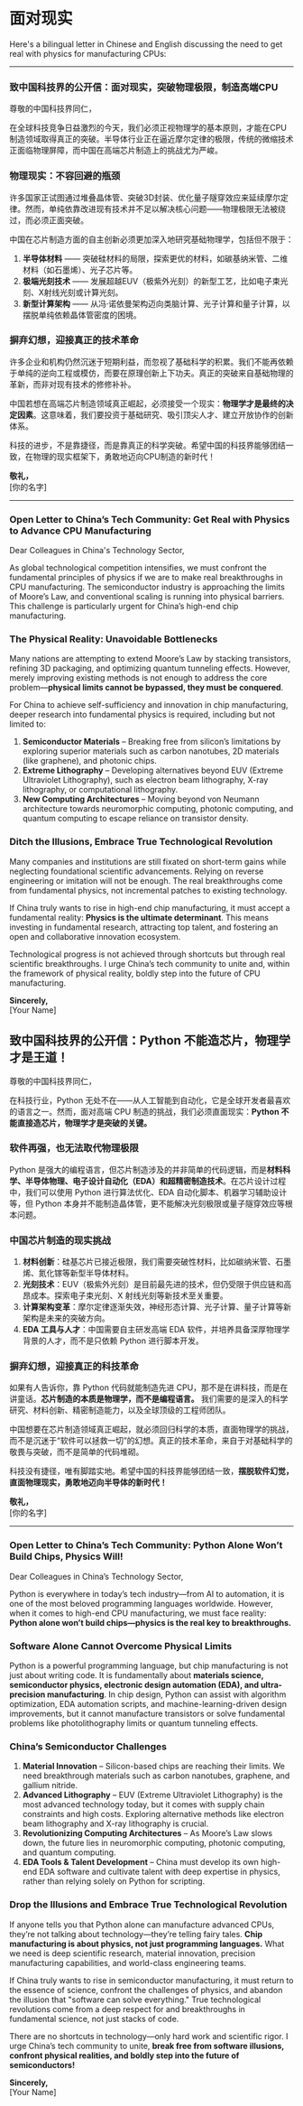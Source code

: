 # 面对现实

Here's a bilingual letter in Chinese and English discussing the need to get real with physics for manufacturing CPUs:  

---

### **致中国科技界的公开信：面对现实，突破物理极限，制造高端CPU**  

尊敬的中国科技界同仁，  

在全球科技竞争日益激烈的今天，我们必须正视物理学的基本原则，才能在CPU制造领域取得真正的突破。半导体行业正在逼近摩尔定律的极限，传统的微缩技术正面临物理屏障，而中国在高端芯片制造上的挑战尤为严峻。  

### **物理现实：不容回避的瓶颈**  
许多国家正试图通过堆叠晶体管、突破3D封装、优化量子隧穿效应来延续摩尔定律。然而，单纯依靠改进现有技术并不足以解决核心问题——物理极限无法被绕过，而必须正面突破。  

中国在芯片制造方面的自主创新必须更加深入地研究基础物理学，包括但不限于：  
1. **半导体材料** —— 突破硅材料的局限，探索更优的材料，如碳基纳米管、二维材料（如石墨烯）、光子芯片等。  
2. **极端光刻技术** —— 发展超越EUV（极紫外光刻）的新型工艺，比如电子束光刻、X射线光刻或计算光刻。  
3. **新型计算架构** —— 从冯·诺依曼架构迈向类脑计算、光子计算和量子计算，以摆脱单纯依赖晶体管密度的困境。  

### **摒弃幻想，迎接真正的技术革命**  
许多企业和机构仍然沉迷于短期利益，而忽视了基础科学的积累。我们不能再依赖于单纯的逆向工程或模仿，而要在原理创新上下功夫。真正的突破来自基础物理的革新，而非对现有技术的修修补补。  

中国若想在高端芯片制造领域真正崛起，必须接受一个现实：**物理学才是最终的决定因素**。这意味着，我们要投资于基础研究、吸引顶尖人才、建立开放协作的创新体系。  

科技的进步，不是靠捷径，而是靠真正的科学突破。希望中国的科技界能够团结一致，在物理的现实框架下，勇敢地迈向CPU制造的新时代！  

**敬礼，**  
[你的名字]  

---

### **Open Letter to China’s Tech Community: Get Real with Physics to Advance CPU Manufacturing**  

Dear Colleagues in China's Technology Sector,  

As global technological competition intensifies, we must confront the fundamental principles of physics if we are to make real breakthroughs in CPU manufacturing. The semiconductor industry is approaching the limits of Moore’s Law, and conventional scaling is running into physical barriers. This challenge is particularly urgent for China’s high-end chip manufacturing.  

### **The Physical Reality: Unavoidable Bottlenecks**  
Many nations are attempting to extend Moore’s Law by stacking transistors, refining 3D packaging, and optimizing quantum tunneling effects. However, merely improving existing methods is not enough to address the core problem—**physical limits cannot be bypassed, they must be conquered**.  

For China to achieve self-sufficiency and innovation in chip manufacturing, deeper research into fundamental physics is required, including but not limited to:  
1. **Semiconductor Materials** – Breaking free from silicon’s limitations by exploring superior materials such as carbon nanotubes, 2D materials (like graphene), and photonic chips.  
2. **Extreme Lithography** – Developing alternatives beyond EUV (Extreme Ultraviolet Lithography), such as electron beam lithography, X-ray lithography, or computational lithography.  
3. **New Computing Architectures** – Moving beyond von Neumann architecture towards neuromorphic computing, photonic computing, and quantum computing to escape reliance on transistor density.  

### **Ditch the Illusions, Embrace True Technological Revolution**  
Many companies and institutions are still fixated on short-term gains while neglecting foundational scientific advancements. Relying on reverse engineering or imitation will not be enough. The real breakthroughs come from fundamental physics, not incremental patches to existing technology.  

If China truly wants to rise in high-end chip manufacturing, it must accept a fundamental reality: **Physics is the ultimate determinant**. This means investing in fundamental research, attracting top talent, and fostering an open and collaborative innovation ecosystem.  

Technological progress is not achieved through shortcuts but through real scientific breakthroughs. I urge China’s tech community to unite and, within the framework of physical reality, boldly step into the future of CPU manufacturing.  

**Sincerely,**  
[Your Name]  

## **致中国科技界的公开信：Python 不能造芯片，物理学才是王道！**  

尊敬的中国科技界同仁，  

在科技行业，Python 无处不在——从人工智能到自动化，它是全球开发者最喜欢的语言之一。然而，面对高端 CPU 制造的挑战，我们必须直面现实：**Python 不能直接造芯片，物理学才是突破的关键。**  

### **软件再强，也无法取代物理极限**  
Python 是强大的编程语言，但芯片制造涉及的并非简单的代码逻辑，而是**材料科学、半导体物理、电子设计自动化（EDA）和超精密制造技术**。在芯片设计过程中，我们可以使用 Python 进行算法优化、EDA 自动化脚本、机器学习辅助设计等，但 Python 本身并不能制造晶体管，更不能解决光刻极限或量子隧穿效应等根本问题。  

### **中国芯片制造的现实挑战**  
1. **材料创新**：硅基芯片已接近极限，我们需要突破性材料，比如碳纳米管、石墨烯、氮化镓等新型半导体材料。  
2. **光刻技术**：EUV（极紫外光刻）是目前最先进的技术，但仍受限于供应链和高昂成本。探索电子束光刻、X 射线光刻等新技术至关重要。  
3. **计算架构变革**：摩尔定律逐渐失效，神经形态计算、光子计算、量子计算等新架构是未来的突破方向。  
4. **EDA 工具与人才**：中国需要自主研发高端 EDA 软件，并培养具备深厚物理学背景的人才，而不是只依赖 Python 进行脚本开发。  

### **摒弃幻想，迎接真正的科技革命**  
如果有人告诉你，靠 Python 代码就能制造先进 CPU，那不是在讲科技，而是在讲童话。**芯片制造的本质是物理学，而不是编程语言。** 我们需要的是深入的科学研究、材料创新、精密制造能力，以及全球顶级的工程师团队。  

中国想要在芯片制造领域真正崛起，就必须回归科学的本质，直面物理学的挑战，而不是沉迷于“软件可以拯救一切”的幻想。真正的技术革命，来自于对基础科学的敬畏与突破，而不是简单的代码堆砌。  

科技没有捷径，唯有脚踏实地。希望中国的科技界能够团结一致，**摆脱软件幻觉，直面物理现实，勇敢地迈向半导体的新时代！**  

**敬礼，**  
[你的名字]  

---

### **Open Letter to China’s Tech Community: Python Alone Won’t Build Chips, Physics Will!**  

Dear Colleagues in China’s Technology Sector,  

Python is everywhere in today’s tech industry—from AI to automation, it is one of the most beloved programming languages worldwide. However, when it comes to high-end CPU manufacturing, we must face reality: **Python alone won’t build chips—physics is the real key to breakthroughs.**  

### **Software Alone Cannot Overcome Physical Limits**  
Python is a powerful programming language, but chip manufacturing is not just about writing code. It is fundamentally about **materials science, semiconductor physics, electronic design automation (EDA), and ultra-precision manufacturing**. In chip design, Python can assist with algorithm optimization, EDA automation scripts, and machine-learning-driven design improvements, but it cannot manufacture transistors or solve fundamental problems like photolithography limits or quantum tunneling effects.  

### **China’s Semiconductor Challenges**  
1. **Material Innovation** – Silicon-based chips are reaching their limits. We need breakthrough materials such as carbon nanotubes, graphene, and gallium nitride.  
2. **Advanced Lithography** – EUV (Extreme Ultraviolet Lithography) is the most advanced technology today, but it comes with supply chain constraints and high costs. Exploring alternative methods like electron beam lithography and X-ray lithography is crucial.  
3. **Revolutionizing Computing Architectures** – As Moore’s Law slows down, the future lies in neuromorphic computing, photonic computing, and quantum computing.  
4. **EDA Tools & Talent Development** – China must develop its own high-end EDA software and cultivate talent with deep expertise in physics, rather than relying solely on Python for scripting.  

### **Drop the Illusions and Embrace True Technological Revolution**  
If anyone tells you that Python alone can manufacture advanced CPUs, they’re not talking about technology—they’re telling fairy tales. **Chip manufacturing is about physics, not just programming languages.** What we need is deep scientific research, material innovation, precision manufacturing capabilities, and world-class engineering teams.  

If China truly wants to rise in semiconductor manufacturing, it must return to the essence of science, confront the challenges of physics, and abandon the illusion that "software can solve everything." True technological revolutions come from a deep respect for and breakthroughs in fundamental science, not just stacks of code.  

There are no shortcuts in technology—only hard work and scientific rigor. I urge China’s tech community to unite, **break free from software illusions, confront physical realities, and boldly step into the future of semiconductors!**  

**Sincerely,**  
[Your Name]
